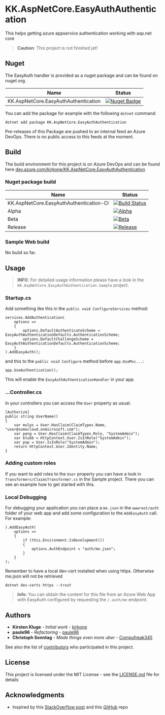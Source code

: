 # KK.AspNetCore.EasyAuthAuthentication

This helps getting azure appservice authentication working with asp.net core

> **Caution**: This project is not finished jet!

## Nuget

The EasyAuth handler is provided as a nuget package and can be found on nuget.org.

| Name                                 | Status                                                                                                                                                          |
| ------------------------------------ | --------------------------------------------------------------------------------------------------------------------------------------------------------------- |
| KK.AspNetCore.EasyAuthAuthentication | [![Nuget Badge](https://img.shields.io/nuget/v/KK.AspNetCore.EasyAuthAuthentication.svg)](https://www.nuget.org/packages/KK.AspNetCore.EasyAuthAuthentication/) |

You can add the package for example with the following `dotnet` command:

```
dotnet add package KK.AspNetCore.EasyAuthAuthentication
```

Pre-releases of this Package are pushed to an internal feed an Azure DevOps. There is no public access to this feeds at the moment.

## Build

The build environment for this project is on Azure DevOps and can be found here [dev.azure.com/kirkone/KK.AspNetCore.EasyAuthAuthentication](https://dev.azure.com/kirkone/KK.AspNetCore.EasyAuthAuthentication/_build)

### Nuget package build

| Name                                    | Status                                                                                                                                                                                                                                             |
| --------------------------------------- | -------------------------------------------------------------------------------------------------------------------------------------------------------------------------------------------------------------------------------------------------- |
| KK.AspNetCore.EasyAuthAuthentication-CI | [![Build Status](https://dev.azure.com/kirkone/KK.AspNetCore.EasyAuthAuthentication/_apis/build/status/KK.AspNetCore.EasyAuthAuthentication-CI)](https://dev.azure.com/kirkone/KK.AspNetCore.EasyAuthAuthentication/_build/latest?definitionId=24) |
| Alpha                                   | [![Alpha](https://vsrm.dev.azure.com/kirkone/_apis/public/Release/badge/b206bf59-b281-4d06-91c3-3877c3aeaaf9/1/1)](https://dev.azure.com/kirkone/KK.AspNetCore.EasyAuthAuthentication/_releases2?definitionId=1&_a=releases)                       |
| Beta                                    | [![Beta](https://vsrm.dev.azure.com/kirkone/_apis/public/Release/badge/b206bf59-b281-4d06-91c3-3877c3aeaaf9/1/2)](https://dev.azure.com/kirkone/KK.AspNetCore.EasyAuthAuthentication/_releases2?definitionId=1&_a=releases)                        |
| Release                                 | [![Release](https://vsrm.dev.azure.com/kirkone/_apis/public/Release/badge/b206bf59-b281-4d06-91c3-3877c3aeaaf9/1/3)](https://dev.azure.com/kirkone/KK.AspNetCore.EasyAuthAuthentication/_releases2?definitionId=1&_a=releases)                     |

### Sample Web build

No build so far.

## Usage

> **INFO**: For detailed usage information please have a look in the `KK.AspNetCore.EasyAuthAuthentication.Sample` project.

### Startup.cs

Add something like this in the `public void ConfigureServices` method:

```
services.AddAuthentication(
    options =>
    {
        options.DefaultAuthenticateScheme = EasyAuthAuthenticationDefaults.AuthenticationScheme;
        options.DefaultChallengeScheme = EasyAuthAuthenticationDefaults.AuthenticationScheme;
    }
).AddEasyAuth();
```

and this to the `public void Configure` method before `app.UseMvc...`:

```
app.UseAuthentication();
```

This will enable the `EasyAuthAuthenticationHandler` in your app.

### ...Controller.cs

In your controllers you can access the `User` property as usual:

```
[Authorize]
public string UserName()
{
    var mulps = User.HasClaim(ClaimTypes.Name, "user@somecloud.onmicrosoft.com");
    var peng = User.HasClaim(ClaimTypes.Role, "SystemAdmin");
    var blubb = HttpContext.User.IsInRole("SystemAdmin");
    var pop = User.IsInRole("SystemAdmin");
    return HttpContext.User.Identity.Name;
}
```

### Adding custom roles

If you want to add roles to the `User` property you can have a look in `Transformers/ClaimsTransformer.cs` in the Sample project. There you can see an example how to get started with this.

### Local Debugging

For debugging your application you can place a `me.json` in the `wwwroot/auth` folder of your web app and add some configuration to the `AddEasyAuth` call.  
For example:

```
).AddEasyAuth(
    options =>
    {
        if (this.Environment.IsDevelopment())
        {
            options.AuthEndpoint = "auth/me.json";
        }
    }
);
```

Remember to have a local dev-cert installed when using https. Otherwise me.json will not be retrieved

```
dotnet dev-certs https --trust
```

> **Info**: You can obtain the content for this file from an Azure Web App with EasyAuth configured by requesting the `/.auth/me` endpoint.

## Authors

* **Kirsten Kluge** - *Initial work* - [kirkone](https://github.com/kirkone)
* **paule96** - *Refactoring* - [paule96](https://github.com/paule96)
* **Christoph Sonntag** - *Made things even more uber* - [Compufreak345](https://github.com/Compufreak345)

See also the list of [contributors](https://github.com/kirkone/KK.AspNetCore.EasyAuthAuthentication/graphs/contributors) who participated in this project.

## License

This project is licensed under the MIT License - see the [LICENSE.md](LICENSE.md) file for details

## Acknowledgments

* Inspired by this [StackOverflow post](https://stackoverflow.com/a/42402163/6526640) and this [GitHub](https://github.com/lpunderscore/azureappservice-authentication-middleware) repo
